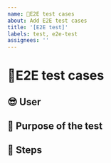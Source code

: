 ```yaml
---
name: 🧪E2E test cases
about: Add E2E test cases
title: '[E2E test]'
labels: test, e2e-test
assignees: ''
---
```


# 🧪E2E test cases

<!--- Provide a scope for the test cases -->

## 😎 User

<!-- Add the demo user on whose behalf the following tests should be running  -->
<!-- [e.g.: businesscat, devdog or editormanatee ] -->

## 🧫 Purpose of the test

<!--- Summarize the test case -->

## 🐾 Steps

<!--- Add steps of the test case -->
<!-- [e.g.:
  1. Login with devdog
  2. Open the usermenu
  3. ...
 ] -->
